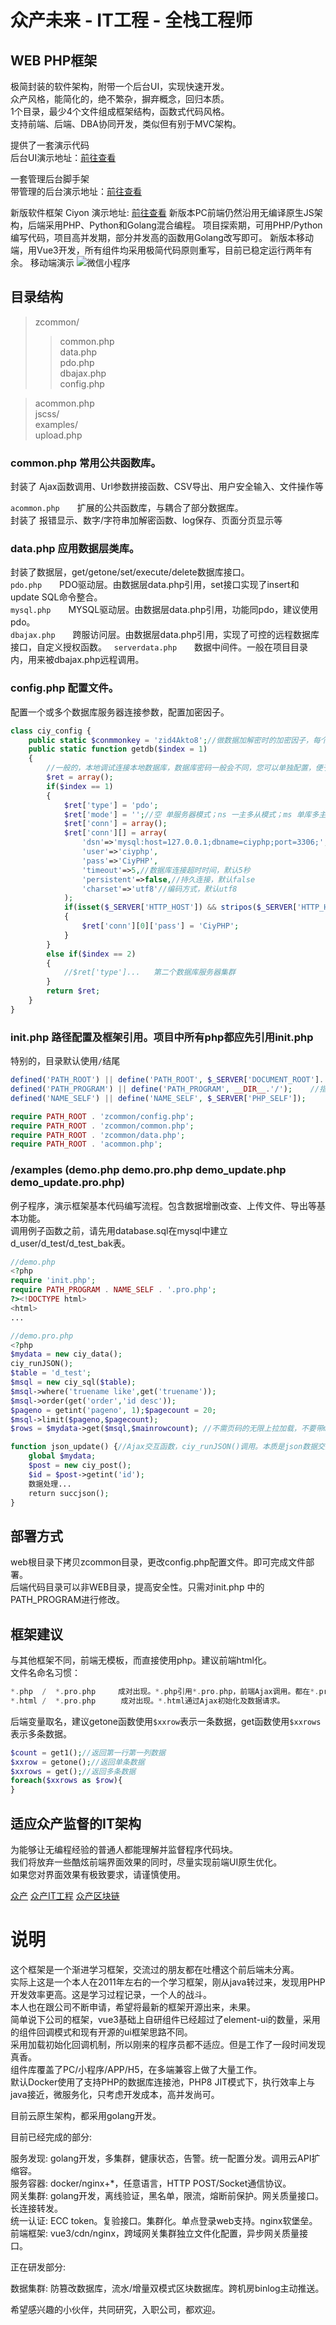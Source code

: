 # 众产未来 - IT工程 - 全栈工程师

## WEB PHP框架
极简封装的软件架构，附带一个后台UI，实现快速开发。  
众产风格，能简化的，绝不繁杂，摒弃概念，回归本质。  
1个目录，最少4个文件组成框架结构，函数式代码风格。  
支持前端、后端、DBA协同开发，类似但有别于MVC架构。  

提供了一套演示代码  
后台UI演示地址：[前往查看](http://ciyphp.ciy.cn/examples/)

一套管理后台脚手架  
带管理的后台演示地址：[前往查看](http://ciyphp.ciy.cn/admin/)

新版软件框架 Ciyon
演示地址: [前往查看](http://ciyon.ciy.cn/admin/)
新版本PC前端仍然沿用无编译原生JS架构，后端采用PHP、Python和Golang混合编程。
项目探索期，可用PHP/Python编写代码，项目高并发期，部分并发高的函数用Golang改写即可。
新版本移动端，用Vue3开发，所有组件均采用极简代码原则重写，目前已稳定运行两年有余。
移动端演示
![微信小程序](https://ciyon.ciy.cn/ud/img/xcxdemo.png)

## 目录结构
>zcommon/  
>>common.php  
>>data.php  
>>pdo.php  
>>dbajax.php  
>>config.php  

>acommon.php  
>jscss/  
>examples/  
>upload.php  

### common.php 常用公共函数库。
封装了 Ajax函数调用、Url参数拼接函数、CSV导出、用户安全输入、文件操作等  

`acommon.php`　　扩展的公共函数库，与耦合了部分数据库。  
封装了 报错显示、数字/字符串加解密函数、log保存、页面分页显示等

### data.php 应用数据层类库。
封装了数据层，get/getone/set/execute/delete数据库接口。  
`pdo.php`　　PDO驱动层。由数据层data.php引用，set接口实现了insert和update SQL命令整合。  
`mysql.php`　　MYSQL驱动层。由数据层data.php引用，功能同pdo，建议使用pdo。  
`dbajax.php`　　跨服访问层。由数据层data.php引用，实现了可控的远程数据库接口，自定义授权函数。  
`serverdata.php`　　数据中间件。一般在项目目录内，用来被dbajax.php远程调用。  

### config.php 配置文件。
配置一个或多个数据库服务器连接参数，配置加密因子。
```php
class ciy_config {
    public static $conmmonkey = 'zid4Akto8';//做数据加解密时的加密因子，每个项目都不要相同。
    public static function getdb($index = 1)
    {
        //一般的，本地调试连接本地数据库，数据库密码一般会不同，您可以单独配置，便于本地调试。
        $ret = array();
        if($index == 1)
        {
            $ret['type'] = 'pdo';
            $ret['mode'] = '';//空 单服务器模式；ns 一主多从模式；ms 单库多主多从模式。需替换专用data.php文件
            $ret['conn'] = array();
            $ret['conn'][] = array(
                'dsn'=>'mysql:host=127.0.0.1;dbname=ciyphp;port=3306;',
                'user'=>'ciyphp',
                'pass'=>'CiyPHP',
                'timeout'=>5,//数据库连接超时时间，默认5秒
                'persistent'=>false,//持久连接，默认false
                'charset'=>'utf8'//编码方式，默认utf8
            );
            if(isset($_SERVER['HTTP_HOST']) && stripos($_SERVER['HTTP_HOST'],'local') !== false)
            {
                $ret['conn'][0]['pass'] = 'CiyPHP';
            }
        }
        else if($index == 2)
        {
            //$ret['type']...   第二个数据库服务器集群
        }
        return $ret;
    }
}
```

### init.php 路径配置及框架引用。项目中所有php都应先引用init.php
特别的，目录默认使用`/`结尾
```php
defined('PATH_ROOT') || define('PATH_ROOT', $_SERVER['DOCUMENT_ROOT'].'/');  //web根目录。  
defined('PATH_PROGRAM') || define('PATH_PROGRAM', __DIR__.'/');    //指定项目后端目录，可以实现前后端不同目录管理。  
defined('NAME_SELF') || define('NAME_SELF', $_SERVER['PHP_SELF']);  

require PATH_ROOT . 'zcommon/config.php';
require PATH_ROOT . 'zcommon/common.php';
require PATH_ROOT . 'zcommon/data.php';
require PATH_ROOT . 'acommon.php';
```

### /examples (demo.php demo.pro.php demo_update.php demo_update.pro.php)
例子程序，演示框架基本代码编写流程。包含数据增删改查、上传文件、导出等基本功能。  
调用例子函数之前，请先用database.sql在mysql中建立d_user/d_test/d_test_bak表。  
```php
//demo.php
<?php
require 'init.php';
require PATH_PROGRAM . NAME_SELF . '.pro.php';
?><!DOCTYPE html>
<html>
...
```
```php
//demo.pro.php
<?php
$mydata = new ciy_data();
ciy_runJSON();
$table = 'd_test';
$msql = new ciy_sql($table);
$msql->where('truename like',get('truename'));
$msql->order(get('order','id desc'));
$pageno = getint('pageno', 1);$pagecount = 20;
$msql->limit($pageno,$pagecount);
$rows = $mydata->get($msql,$mainrowcount); //不需页码的无限上拉加载，不要带mainrowcount参数，提升性能。

function json_update() {//Ajax交互函数，ciy_runJSON()调用。本质是json数据交换。
    global $mydata;
    $post = new ciy_post();
    $id = $post->getint('id');
    数据处理...
    return succjson();
}
```

## 部署方式
web根目录下拷贝zcommon目录，更改config.php配置文件。即可完成文件部署。  
后端代码目录可以非WEB目录，提高安全性。只需对init.php 中的PATH_PROGRAM进行修改。  

## 框架建议
与其他框架不同，前端无模板，而直接使用php。建议前端html化。  
文件名命名习惯：  
```php
*.php  /  *.pro.php     成对出现。*.php引用*.pro.php，前端Ajax调用。都在*.pro.php中完成。*.pro.php直接访问无效。  
*.html /  *.pro.php  　  成对出现。*.html通过Ajax初始化及数据请求。  
```

后端变量取名，建议getone函数使用`$xxrow`表示一条数据，get函数使用`$xxrows`表示多条数据。  
```php
$count = get1();//返回第一行第一列数据
$xxrow = getone();//返回单条数据
$xxrows = get();//返回多条数据
foreach($xxrows as $row){
}
```

## 适应众产监督的IT架构
为能够让无编程经验的普通人都能理解并监督程序代码块。  
我们将放弃一些酷炫前端界面效果的同时，尽量实现前端UI原生优化。  
如果您对界面效果有极致要求，请谨慎使用。  

[众产](http://ciy.cn) [众产IT工程](http://ciy.cn/code) [众产区块链](http://ciy.cn/tc)

# 说明
这个框架是一个渐进学习框架，交流过的朋友都在吐槽这个前后端未分离。  
实际上这是一个本人在2011年左右的一个学习框架，刚从java转过来，发现用PHP开发效率更高。这是学习过程记录，一个人的战斗。  
本人也在跟公司不断申请，希望将最新的框架开源出来，未果。  
简单说下公司的框架，vue3基础上自研组件已经超过了element-ui的数量，采用的组件回调模式和现有开源的ui框架思路不同。  
采用加载初始化回调机制，所以刚来的程序员都不适应。但是工作了一段时间发现真香。  
组件库覆盖了PC/小程序/APP/H5，在多端兼容上做了大量工作。  
默认Docker使用了支持PHP的数据库连接池，PHP8 JIT模式下，执行效率上与java接近，微服务化，只考虑开发成本，高并发尚可。  

目前云原生架构，都采用golang开发。  

目前已经完成的部分:  

服务发现:  golang开发，多集群，健康状态，告警。统一配置分发。调用云API扩缩容。  
服务容器:  docker/nginx+\*，任意语言，HTTP POST/Socket通信协议。  
网关集群:  golang开发，离线验证，黑名单，限流，熔断前保护。网关质量接口。长连接转发。  
统一认证:  ECC token。复验接口。集群化。单点登录web支持。nginx软堡垒。  
前端框架:  vue3/cdn/nginx，跨域网关集群独立文件化配置，异步网关质量接口。  

正在研发部分:  

数据集群:  防篡改数据库，流水/增量双模式区块数据库。跨机房binlog主动推送。  

希望感兴趣的小伙伴，共同研究，入职公司，都欢迎。  

